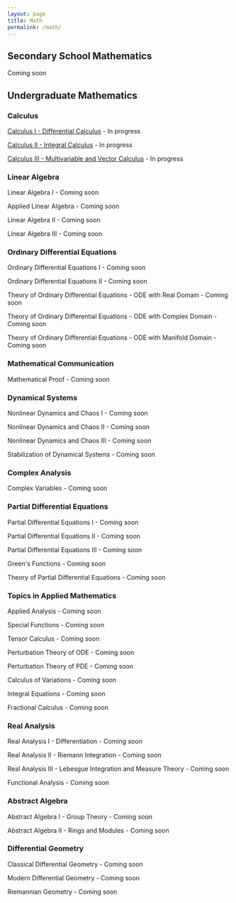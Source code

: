 ```yaml
---
layout: page
title: Math
permalink: /math/
---
```


## Secondary School Mathematics

Coming soon

## Undergraduate Mathematics
### Calculus
<a class="page-link" href="/calculus-I/">Calculus I - Differential Calculus</a> - In progress

<a class="page-link" href="/calculus-II/">Calculus II - Integral Calculus</a> - In progress

<a class="page-link" href="/calculus-III/">Calculus III - Multivariable and Vector Calculus</a> - In progress

### Linear Algebra
Linear Algebra I - Coming soon
<!--- <a class="page-link" href="/linear-algebra-I/"> Linear Algebra I </a> - In progress --->

Applied Linear Algebra - Coming soon
<!--- <a class="page-link" href="/appl-lin-alg/"> Applied Linear Algebra </a> - In progress --->

Linear Algebra II - Coming soon
<!--- <a class="page-link" href="/linear-algebra-II/"> Linear Algebra II </a> - In progress --->

Linear Algebra III - Coming soon
<!--- <a class="page-link" href="/linear-algebra-III/"> Linear Algebra III </a> - In progress --->

### Ordinary Differential Equations
Ordinary Differential Equations I - Coming soon
<!--- <a class="page-link" href="/ode-I/"> Ordinary Differential Equations I  </a> - In progress --->

Ordinary Differential Equations II - Coming soon
<!--- <a class="page-link" href="/ode-II/"> Ordinary Differential Equations II  </a> - In progress --->

Theory of Ordinary Differential Equations - ODE with Real Domain - Coming soon
<!--- <a class="page-link" href="/odet-real/"> Theory of Ordinary Differential Equations - ODE with Real Domain </a> - In progress ---> 

Theory of Ordinary Differential Equations - ODE with Complex Domain - Coming soon
<!--- <a class="page-link" href="/odet-complex/"> Theory of Ordinary Differential Equations - ODE with Complex Domain </a> - In progress --->

Theory of Ordinary Differential Equations - ODE with Manifold Domain - Coming soon
<!--- <a class="page-link" href="/odet-manifold/"> Theory of Ordinary Differential Equations - ODE with Manifold Domain </a> - In progress ---> 

### Mathematical Communication
Mathematical Proof - Coming soon
<!--- <a class="page-link" href="/mathematical-proof/"> Mathematical Proof  </a> - In progress --->

### Dynamical Systems
Nonlinear Dynamics and Chaos I - Coming soon
<!--- <a class="page-link" href="/nonlin-dyn-I/"> Nonlinear Dynamics and Chaos I </a> - In progress --->

Nonlinear Dynamics and Chaos II  - Coming soon
<!--- <a class="page-link" href="/nonlin-dyn-II/"> Nonlinear Dynamics and Chaos II </a> --->

Nonlinear Dynamics and  Chaos III - Coming soon
<!--- <a class="page-link" href="/nonlin-dyn-III/"> Nonlinear Dynamics and Chaos III </a> --->

Stabilization of Dynamical Systems - Coming soon
<!--- <a class="page-link" href="/nonlin-dyn-I/"> Stabilization of Dynamical Systems </a> --->

### Complex Analysis
Complex Variables - Coming soon
<!--- <a class="page-link" href="/complex-variables/"> Complex Variables </a> - In progress --->

### Partial Differential Equations
Partial Differential Equations I - Coming soon
<!--- <a class="page-link" href="/pde-I/"> Partial Differential Equations I  </a> - In progress --->

Partial Differential Equations II - Coming soon
<!--- <a class="page-link" href="/pde-II/"> Partial Differential Equations II  </a> - In progress --->

Partial Differential Equations III - Coming soon
<!--- <a class="page-link" href="/pde-III/"> Partial Differential Equations III  </a> --->

Green's Functions - Coming soon
<!--- <a class="page-link" href="/greens-functions/"> Green's Functions </a> - In progress --->

Theory of Partial Differential Equations - Coming soon
<!--- <a class="page-link" href="/pdet-I/"> Theory of Partial Differential Equations I </a> - In progress --->

### Topics in Applied Mathematics
Applied Analysis - Coming soon
<!--- <a class="page-link" href="/applied-analysis/"> Applied Analysis </a> - In progress --->

Special Functions - Coming soon
<!--- <a class="page-link" href="/special-functions/"> Special Functions </a> - In progress --->

Tensor Calculus - Coming soon
<!--- <a class="page-link" href="/tensor-calculus/"> Tensor Calculus </a> - In progress --->

Perturbation Theory of ODE - Coming soon
<!--- <a class="page-link" href="/asymptotic-analysis-I/"> Asymptotic Analysis I </a> - In progress --->

Perturbation Theory of PDE - Coming soon
<!--- <a class="page-link" href="/asymptotic-analysis-II/"> Asymptotic Analysis II  </a> - In progress --->

Calculus of Variations - Coming soon
<!--- <a class="page-link" href="/variational-calculus/"> Calculus of Variations </a> - In progress --->

Integral Equations - Coming soon
<!--- <a class="page-link" href="/integral-equations/"> Integral Equations </a> - In progress --->

Fractional Calculus - Coming soon
<!--- <a class="page-link" href="/fractional-calculus/"> Fractional Calculus </a> - In progress --->

### Real Analysis
Real Analysis I - Differentiation - Coming soon
<!--- <a class="page-link" href="/real-analysis-I/"> Real Analysis I </a> - In progress --->

Real Analysis II - Riemann Integration - Coming soon
<!--- <a class="page-link" href="/real-analysis-II/"> Real Analysis II </a> - In progress --->

Real Analysis III - Lebesgue Integration and Measure Theory - Coming soon
<!--- <a class="page-link" href="/real-analysis-III/"> Real Analysis IIII </a> - In progress --->

Functional Analysis - Coming soon
<!--- <a class="page-link" href="/functional-analysis/"> Functional Analysis </a> - In progress --->

### Abstract Algebra
Abstract Algebra I - Group Theory - Coming soon
<!--- <a class="page-link" href="/group-theory/"> Group Theory </a> - In progress --->

Abstract Algebra II - Rings and Modules - Coming soon
<!--- <a class="page-link" href="/rings-and-modules/"> Rings and Modules </a> - In progress --->

### Differential Geometry
Classical Differential Geometry - Coming soon
<!--- <a class="page-link" href="/classical-differential-geometry/"> Classical Differential Geometry  </a> - In progress --->

Modern Differential Geometry - Coming soon
<!--- <a class="page-link" href="/modern-differential-geometry/"> Modern Differential Geometry  </a> - In progress --->

Riemannian Geometry - Coming soon
<!--- <a class="page-link" href="/modern-differential-geometry/"> Modern Differential Geometry  </a> - In progress --->

<!---
## Graduate Mathematics

### Topology
### Number Theory
Coming soon
--->
